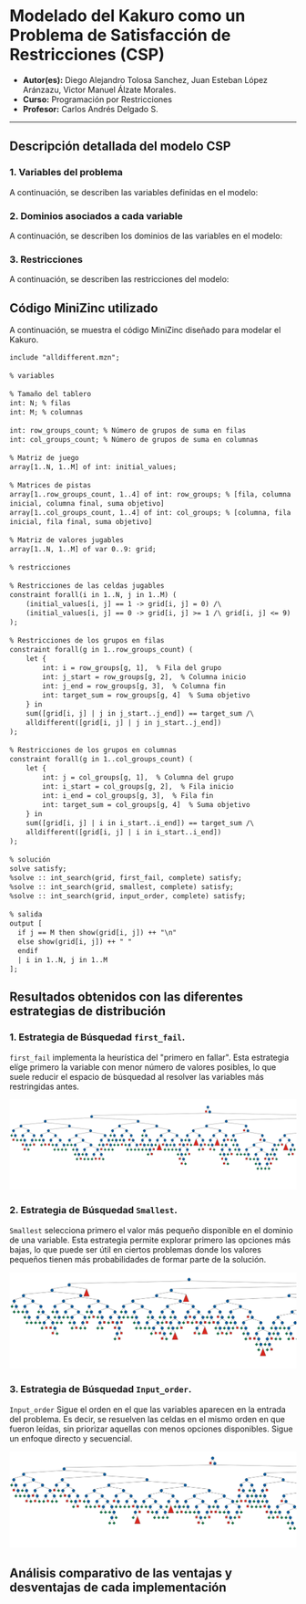 # Modelado del Kakuro como un Problema de Satisfacción de Restricciones (CSP)

- **Autor(es):** Diego Alejandro Tolosa Sanchez, Juan Esteban López Aránzazu, Victor Manuel Álzate Morales.
- **Curso:** Programación por Restricciones
- **Profesor:** Carlos Andrés Delgado S.

---

## Descripción detallada del modelo CSP

### 1. Variables del problema

A continuación, se describen las variables definidas en el modelo:


### 2. Dominios asociados a cada variable

A continuación, se describen los dominios de las variables en el modelo:


### 3. Restricciones

A continuación, se describen las restricciones del modelo:


## Código MiniZinc utilizado

A continuación, se muestra el código MiniZinc diseñado para modelar el Kakuro.

```minizinc
include "alldifferent.mzn";

% variables

% Tamaño del tablero
int: N; % filas
int: M; % columnas

int: row_groups_count; % Número de grupos de suma en filas
int: col_groups_count; % Número de grupos de suma en columnas

% Matriz de juego
array[1..N, 1..M] of int: initial_values;

% Matrices de pistas
array[1..row_groups_count, 1..4] of int: row_groups; % [fila, columna inicial, columna final, suma objetivo]
array[1..col_groups_count, 1..4] of int: col_groups; % [columna, fila inicial, fila final, suma objetivo]

% Matriz de valores jugables
array[1..N, 1..M] of var 0..9: grid;

% restricciones

% Restricciones de las celdas jugables
constraint forall(i in 1..N, j in 1..M) (
    (initial_values[i, j] == 1 -> grid[i, j] = 0) /\
    (initial_values[i, j] == 0 -> grid[i, j] >= 1 /\ grid[i, j] <= 9)
);

% Restricciones de los grupos en filas
constraint forall(g in 1..row_groups_count) (
    let {
        int: i = row_groups[g, 1],  % Fila del grupo
        int: j_start = row_groups[g, 2],  % Columna inicio
        int: j_end = row_groups[g, 3],  % Columna fin
        int: target_sum = row_groups[g, 4]  % Suma objetivo
    } in
    sum([grid[i, j] | j in j_start..j_end]) == target_sum /\
    alldifferent([grid[i, j] | j in j_start..j_end])
);

% Restricciones de los grupos en columnas
constraint forall(g in 1..col_groups_count) (
    let {
        int: j = col_groups[g, 1],  % Columna del grupo
        int: i_start = col_groups[g, 2],  % Fila inicio
        int: i_end = col_groups[g, 3],  % Fila fin
        int: target_sum = col_groups[g, 4]  % Suma objetivo
    } in
    sum([grid[i, j] | i in i_start..i_end]) == target_sum /\
    alldifferent([grid[i, j] | i in i_start..i_end])
);

% solución
solve satisfy;
%solve :: int_search(grid, first_fail, complete) satisfy;
%solve :: int_search(grid, smallest, complete) satisfy;
%solve :: int_search(grid, input_order, complete) satisfy;

% salida
output [
  if j == M then show(grid[i, j]) ++ "\n"
  else show(grid[i, j]) ++ " "
  endif
  | i in 1..N, j in 1..M
];
```

## Resultados obtenidos con las diferentes estrategias de distribución

### 1. Estrategia de Búsquedad `first_fail`.

`first_fail` implementa la heurística del "primero en fallar". Esta estrategia elíge primero la variable con menor número de valores posibles, lo que suele reducir el espacio de búsquedad al resolver las variables más restringidas antes.

![Arbol Kakuro First_fail](/docs/images/arbol-kakuro-first_fail.png)

### 2. Estrategia de Búsquedad `Smallest`.

`Smallest` selecciona primero el valor más pequeño disponible en el dominio de una variable. Esta estrategia permite explorar primero las opciones más bajas, lo que puede ser útil en ciertos problemas donde los valores pequeños tienen más probabilidades de formar parte de la solución.

![Arbol Kakuro Smallest](/docs/images/arbol-kakuro-smallest.png)

### 3. Estrategia de Búsquedad `Input_order`.

`Input_order` Sigue el orden en el que las variables aparecen en la entrada del problema. Es decir, se resuelven las celdas en el mismo orden en que fueron leídas, sin priorizar aquellas con menos opciones disponibles. Sigue un enfoque directo y secuencial.

![Arbol Kakuro Input_order](/docs/images/arbol-kakuro-input_order.png)

## Análisis comparativo de las ventajas y desventajas de cada implementación
